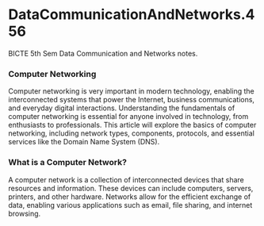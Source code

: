 # DataCommunicationAndNetworks.456
BICTE 5th Sem Data Communication and Networks notes.

<h3>Computer Networking </h3>
	Computer networking is very important in modern technology, enabling the interconnected systems that power the Internet, business communications, and everyday digital interactions. Understanding the fundamentals of computer networking is essential for anyone involved in technology, from enthusiasts to professionals. This article will explore the basics of computer networking, including network types, components, protocols, and essential services like the Domain Name System (DNS).
<h3> What is a Computer Network? </h3>
A computer network is a collection of interconnected devices that share resources and information. These devices can include computers, servers, printers, and other hardware. Networks allow for the efficient exchange of data, enabling various applications such as email, file sharing, and internet browsing.

